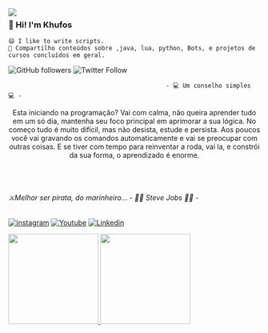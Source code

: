 <img align="left" src="https://pa1.narvii.com/6456/954ac5283e92495ecf477661d6fcd739684cc6d7_128.gif"/>



### 👋 Hi! I'm Khufos
 
    😄 I like to write scripts.
    👯 Compartilho conteúdos sobre ,java, lua, python, Bots, e projetos de cursos concluídos em geral.
    


![GitHub followers](https://img.shields.io/github/followers/khufos?style=flat-square)
![Twitter Follow](https://img.shields.io/twitter/follow/khufos?style=flat-square)

                                                - 💻 Um conselho simples 💻 -
<p align="center"> 
  Esta iniciando na programação? Vai com calma, não queira aprender tudo em um só dia, mantenha seu foco principal em aprimorar a sua lógica. No começo tudo é muito difícil, mas   não desista, estude e persista. Aos poucos você vai gravando os comandos automaticamente e vai se preocupar com outras coisas. E se tiver com tempo para reinventar a roda, vai   la, e constrói da sua forma, o aprendizado é enorme.
</p>
<br><br>

 ###### ⚔️Melhor ser pirata, do marinheiro...  - 🏴‍☠️ Steve Jobs 🏴‍☠️ -
 
 ##   
      
[![instagram](https://img.shields.io/badge/instagram-white.svg?style=for-the-badge&logo=instagram)](https://www.instagram.com/khufos/)
[![Youtube](https://img.shields.io/badge/Youtube-red.svg?style=for-the-badge&logo=youtube)](https://www.youtube.com/channel/UC2ENO1MeRjhd8F23d5068fg)
[![Linkedin](https://img.shields.io/badge/LinkedIn-blue?style=for-the-badge&logo=Linkedin)]()
<div align="left">
<a href="https://github.com/khufos">
<img height="180em" src="https://github-readme-stats.vercel.app/api?username=khufos&show_icons=true&theme=dark&include_all_commits=true&count_private=true"/>
<img height="180em" src="https://github-readme-stats.vercel.app/api/top-langs/?username=khufos&layout=compact&langs_count=7&theme=dark"/>
</div>
 
 
